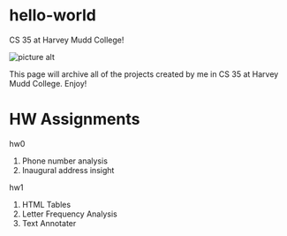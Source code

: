 # hello-world
CS 35 at Harvey Mudd College!

![picture alt](https://www.hmc.edu/wp-content/themes/hmc-core-2/images/default-facebook-thumbnail.png)

This page will archive all of the projects created by me in CS 35 at Harvey Mudd College. Enjoy!

# HW Assignments #
hw0
  1. Phone number analysis
  2. Inaugural address insight
  
hw1
  1. HTML Tables
  2. Letter Frequency Analysis
  3. Text Annotater
